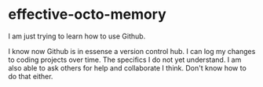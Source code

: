 # effective-octo-memory

I am just trying to learn how to use Github. 

I know now Github is in essense a version control hub. I can log my changes to coding projects over time. The specifics I do not yet understand. I am also able to ask others for help and collaborate I think. Don't know how to do that either.
